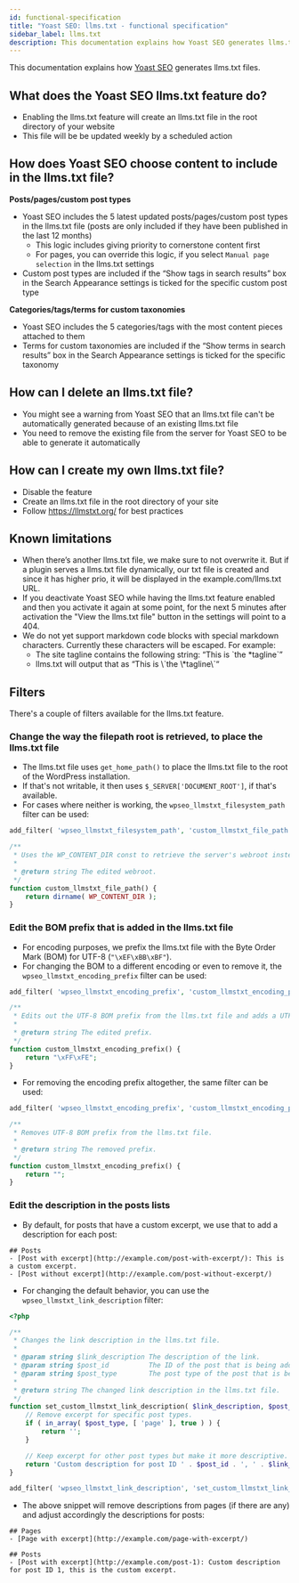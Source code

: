 ```yaml
---
id: functional-specification
title: "Yoast SEO: llms.txt - functional specification"
sidebar_label: llms.txt
description: This documentation explains how Yoast SEO generates llms.txt files.
---
```

This documentation explains how [Yoast SEO](https://yoast.com/wordpress/plugins/seo/) generates llms.txt files.

## What does the Yoast SEO llms.txt feature do?
- Enabling the llms.txt feature will create an llms.txt file in the root directory of your website
- This file will be be updated weekly by a scheduled action
## How does Yoast SEO choose content to include in the llms.txt file?
**Posts/pages/custom post types**
- Yoast SEO includes the 5 latest updated posts/pages/custom post types in the llms.txt file (posts are only included if they have been published in the last 12 months)
  - This logic includes giving priority to cornerstone content first
  - For pages, you can override this logic, if you select `Manual page selection` in the llms.txt settings
- Custom post types are included if the “Show tags in search results” box in the Search Appearance settings is ticked for the specific custom post type

**Categories/tags/terms for custom taxonomies**
- Yoast SEO includes the 5 categories/tags with the most content pieces attached to them
- Terms for custom taxonomies are included if the “Show terms in search results” box in the Search Appearance settings is ticked for the specific taxonomy

## How can I delete an llms.txt file?
- You might see a warning from Yoast SEO that an llms.txt file can't be automatically generated because of an existing llms.txt file
- You need to remove the existing file from the server for Yoast SEO to be able to generate it automatically
## How can I create my own llms.txt file?
- Disable the feature
- Create an llms.txt file in the root directory of your site
- Follow https://llmstxt.org/ for best practices
## Known limitations
- When there’s another llms.txt file, we make sure to not overwrite it. But if a plugin serves a llms.txt file dynamically, our txt file is created and since it has higher prio, it will be displayed in the example.com/llms.txt URL.
- If you deactivate Yoast SEO while having the llms.txt feature enabled and then you activate it again at some point, for the next 5 minutes after activation the "View the llms.txt file" button in the settings will point to a 404.
- We do not yet support markdown code blocks with special markdown characters. Currently these characters will be escaped. For example:
  - The site tagline contains the following string: “This is \`the *tagline\`”
  - llms.txt will output that as “This is \\\`the \\*tagline\\\`“

## Filters

There's a couple of filters available for the llms.txt feature.

### Change the way the filepath root is retrieved, to place the llms.txt file

* The llms.txt file uses `get_home_path()` to place the llms.txt file to the root of the WordPress installation. 
* If that's not writable, it then uses `$_SERVER['DOCUMENT_ROOT']`, if that's available. 
* For cases where neither is working, the `wpseo_llmstxt_filesystem_path` filter can be used:

```php
add_filter( 'wpseo_llmstxt_filesystem_path', 'custom_llmstxt_file_path' );

/**
 * Uses the WP_CONTENT_DIR const to retrieve the server's webroot instead of the default way.
 *
 * @return string The edited webroot.
 */
function custom_llmstxt_file_path() {
    return dirname( WP_CONTENT_DIR );
}
```

### Edit the BOM prefix that is added in the llms.txt file

* For encoding purposes, we prefix the llms.txt file with the Byte Order Mark (BOM) for UTF-8 (`"\xEF\xBB\xBF"`).
* For changing the BOM to a different encoding or even to remove it, the `wpseo_llmstxt_encoding_prefix` filter can be used:

```php
add_filter( 'wpseo_llmstxt_encoding_prefix', 'custom_llmstxt_encoding_prefix' );

/**
 * Edits out the UTF-8 BOM prefix from the llms.txt file and adds a UTF-16 BOM one.
 *
 * @return string The edited prefix.
 */
function custom_llmstxt_encoding_prefix() {
    return "\xFF\xFE";
}
```
* For removing the encoding prefix altogether, the same filter can be used:
```php
add_filter( 'wpseo_llmstxt_encoding_prefix', 'custom_llmstxt_encoding_prefix' );

/**
 * Removes UTF-8 BOM prefix from the llms.txt file.
 *
 * @return string The removed prefix.
 */
function custom_llmstxt_encoding_prefix() {
    return "";
}
```

### Edit the description in the posts lists

* By default, for posts that have a custom excerpt, we use that to add a description for each post:
```
## Posts
- [Post with excerpt](http://example.com/post-with-excerpt/): This is a custom excerpt.
- [Post without excerpt](http://example.com/post-without-excerpt/)
```
* For changing the default behavior, you can use the `wpseo_llmstxt_link_description` filter:

```php
<?php

/**
 * Changes the link description in the llms.txt file.
 *
 * @param string $link_description The description of the link.
 * @param string $post_id          The ID of the post that is being added as a link.
 * @param string $post_type        The post type of the post that is being added as a link.
 *
 * @return string The changed link description in the llms.txt file.
 */
function set_custom_llmstxt_link_description( $link_description, $post_id, $post_type ) {
	// Remove excerpt for specific post types.
	if ( in_array( $post_type, [ 'page' ], true ) ) {
		return '';
	}

	// Keep excerpt for other post types but make it more descriptive.
    return 'Custom description for post ID ' . $post_id . ', ' . $link_description;
}

add_filter( 'wpseo_llmstxt_link_description', 'set_custom_llmstxt_link_description', 10, 3 );
```
* The above snippet will remove descriptions from pages (if there are any) and adjust accordingly the descriptions for posts:
```
## Pages
- [Page with excerpt](http://example.com/page-with-excerpt/)

## Posts
- [Post with excerpt](http://example.com/post-1): Custom description for post ID 1, this is the custom excerpt.
```




